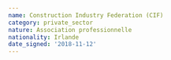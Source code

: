 ```yaml
---
name: Construction Industry Federation (CIF)
category: private_sector
nature: Association professionnelle 
nationality: Irlande
date_signed: '2018-11-12'
---
```

    
